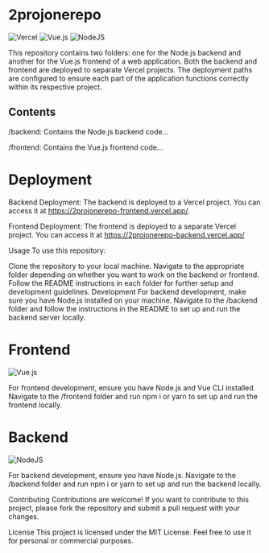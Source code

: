 
# 2projonerepo

![Vercel](https://img.shields.io/badge/vercel-%23000000.svg?style=for-the-badge&logo=vercel&logoColor=white)  ![Vue.js](https://img.shields.io/badge/vuejs-%2335495e.svg?style=for-the-badge&logo=vuedotjs&logoColor=%234FC08D) 
![NodeJS](https://img.shields.io/badge/node.js-6DA55F?style=for-the-badge&logo=node.js&logoColor=white)
  

This repository contains two folders: one for the Node.js backend and another for the Vue.js frontend of a web application. Both the backend and frontend are deployed to separate Vercel projects. The deployment paths are configured to ensure each part of the application functions correctly within its respective project.

## Contents

/backend: Contains the Node.js backend code...

/frontend: Contains the Vue.js frontend code...
#  Deployment
Backend Deployment: The backend is deployed to a Vercel project. You can access it at https://2projonerepo-frontend.vercel.app/.

Frontend Deployment: The frontend is deployed to a separate Vercel project. You can access it at https://2projonerepo-backend.vercel.app/

Usage
To use this repository:

Clone the repository to your local machine.
Navigate to the appropriate folder depending on whether you want to work on the backend or frontend.
Follow the README instructions in each folder for further setup and development guidelines.
Development
For backend development, make sure you have Node.js installed on your machine. Navigate to the /backend folder and follow the instructions in the README to set up and run the backend server locally.

# Frontend

![Vue.js](https://img.shields.io/badge/vuejs-%2335495e.svg?style=for-the-badge&logo=vuedotjs&logoColor=%234FC08D) 

For frontend development, ensure you have Node.js and Vue CLI installed. Navigate to the /frontend folder and run npm i or yarn to set up and run the frontend locally.

# Backend

![NodeJS](https://img.shields.io/badge/node.js-6DA55F?style=for-the-badge&logo=node.js&logoColor=white)

For backend development, ensure you have Node.js. Navigate to the /backend folder and run npm i or yarn to set up and run the backend locally.


Contributing
Contributions are welcome! If you want to contribute to this project, please fork the repository and submit a pull request with your changes.

License
This project is licensed under the MIT License. Feel free to use it for personal or commercial purposes.





